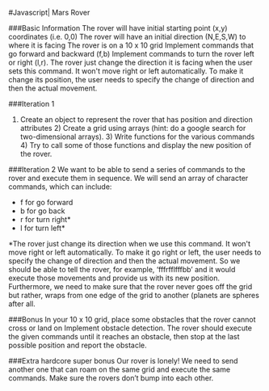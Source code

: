 #Javascript| Mars Rover 

###Basic Information
The rover will have initial starting point (x,y) coordinates (i.e. 0,0)
The rover will have an initial direction (N,E,S,W) to where it is facing
The rover is on a 10 x 10 grid
Implement commands that go forward and backward (f,b)
Implement commands to turn the rover left or right (l,r). The rover just change the direction it is facing when the user sets this command. It won't move right or left automatically. To make it change its position, the user needs to specify the change of direction and then the actual movement.

###Iteration 1
1) Create an object to represent the rover that has position and direction attributes 2) Create a grid using arrays (hint: do a google search for two-dimensional arrays). 3) Write functions for the various commands 4) Try to call some of those functions and display the new position of the rover.

###Iteration 2
We want to be able to send a series of commands to the rover and execute them in sequence.
We will send an array of character commands, which can include:

- f for go forward
- b for go back
- r for turn right*
- l for turn left*

*The rover just change its direction when we use this command. It won't move right or left automatically. To make it go right or left, the user needs to specify the change of direction and then the actual movement.
So we should be able to tell the rover, for example, ‘fffrfflfffbb’ and it would execute those movements and provide us with its new position.
Furthermore, we need to make sure that the rover never goes off the grid but rather, wraps from one edge of the grid to another (planets are spheres after all.

###Bonus
In your 10 x 10 grid, place some obstacles that the rover cannot cross or land on
Implement obstacle detection. The rover should execute the given commands until it reaches an obstacle, then stop at the last possible position and report the obstacle.

###Extra hardcore super bonus
Our rover is lonely! We need to send another one that can roam on the same grid and execute the same commands. Make sure the rovers don’t bump into each other.


